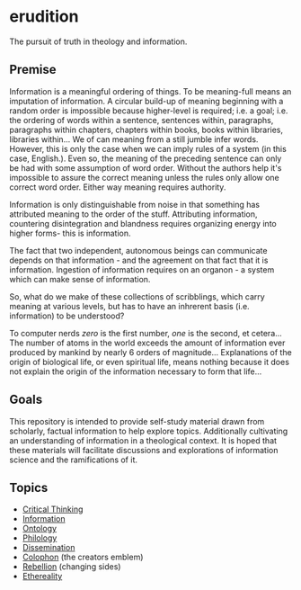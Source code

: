 # erudition
The pursuit of truth in theology and information.


## Premise
Information is a meaningful ordering of things.
To be meaning-full means an imputation of information.
A circular build-up of meaning beginning with a random order is impossible because higher-level is required; i.e. a goal; i.e. the ordering of words within a sentence, sentences within, paragraphs, paragraphs within chapters, chapters within books, books within libraries, libraries within...
  We of can meaning from a still jumble infer words.  However, this is only the case when we can imply rules of a system (in this case, English.). Even so, the meaning of the preceding sentence can only be had with some assumption of word order.  Without the authors help it's impossible to assure the correct meaning unless the rules only allow one correct word order.  Either way meaning requires authority.

Information is only distinguishable from noise in that something has attributed meaning to the order of the stuff.
Attributing information, countering disintegration and blandness requires organizing energy into higher forms- this is information.

The fact that two independent, autonomous beings can communicate depends on that information - and the agreement on that fact that it is information.
Ingestion of information requires on an organon - a system which can make sense of information.

So, what do we make of these collections of scribblings, which carry meaning at various levels, but has to have an inhrerent basis (i.e. information) to be understood?


To computer nerds _zero_ is the first number, _one_ is the second, et cetera...
The number of atoms in the world exceeds the amount of information ever produced by mankind by nearly 6 orders of magnitude...
Explanations of the origin of biological life, or even spiritual life, means nothing because it does not explain the origin of the information necessary to form that life...


## Goals
This repository is intended to provide self-study material drawn from scholarly, factual information to help explore topics.
Additionally cultivating an understanding of information in a theological context.
It is hoped that these materials will facilitate discussions and explorations of information science and the ramifications of it.


## Topics
- [Critical Thinking](thinking/index.md)
- [Information](https://github.com/doulos-software/erudition/wiki/Information)
- [Ontology](https://github.com/doulos-software/erudition/wiki/Ontology)
- [Philology](https://github.com/doulos-software/erudition/wiki/Philology)
- [Dissemination](https://github.com/doulos-software/erudition/wiki/Dissemination)
- [Colophon](https://github.com/doulos-software/erudition/wiki/Colophon) (the creators emblem)
- [Rebellion](https://github.com/doulos-software/erudition/wiki/Rebellion) (changing sides)
- [Ethereality](https://github.com/doulos-software/erudition/wiki/Ethereality)
